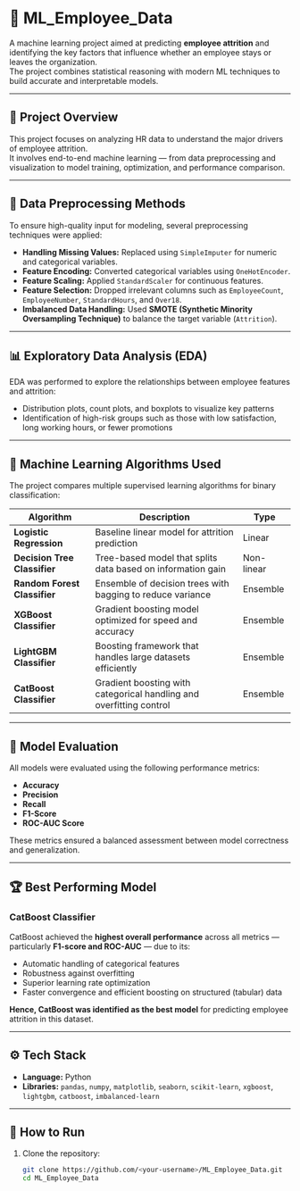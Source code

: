 # 🧠 ML_Employee_Data

A machine learning project aimed at predicting **employee attrition** and identifying the key factors that influence whether an employee stays or leaves the organization.  
The project combines statistical reasoning with modern ML techniques to build accurate and interpretable models.

---

## 🚀 Project Overview
This project focuses on analyzing HR data to understand the major drivers of employee attrition.  
It involves end-to-end machine learning — from data preprocessing and visualization to model training, optimization, and performance comparison.

---

## 🧹 Data Preprocessing Methods
To ensure high-quality input for modeling, several preprocessing techniques were applied:
- **Handling Missing Values:** Replaced using `SimpleImputer` for numeric and categorical variables.  
- **Feature Encoding:** Converted categorical variables using `OneHotEncoder`.  
- **Feature Scaling:** Applied `StandardScaler` for continuous features.  
- **Feature Selection:** Dropped irrelevant columns such as `EmployeeCount`, `EmployeeNumber`, `StandardHours`, and `Over18`.  
- **Imbalanced Data Handling:** Used **SMOTE (Synthetic Minority Oversampling Technique)** to balance the target variable (`Attrition`).

---

## 📊 Exploratory Data Analysis (EDA)
EDA was performed to explore the relationships between employee features and attrition:
- Distribution plots, count plots, and boxplots to visualize key patterns  
- Identification of high-risk groups such as those with low satisfaction, long working hours, or fewer promotions  

---

## 🧠 Machine Learning Algorithms Used
The project compares multiple supervised learning algorithms for binary classification:

| Algorithm | Description | Type |
|------------|--------------|------|
| **Logistic Regression** | Baseline linear model for attrition prediction | Linear |
| **Decision Tree Classifier** | Tree-based model that splits data based on information gain | Non-linear |
| **Random Forest Classifier** | Ensemble of decision trees with bagging to reduce variance | Ensemble |
| **XGBoost Classifier** | Gradient boosting model optimized for speed and accuracy | Ensemble |
| **LightGBM Classifier** | Boosting framework that handles large datasets efficiently | Ensemble |
| **CatBoost Classifier** | Gradient boosting with categorical handling and overfitting control | Ensemble |

---

## 🧩 Model Evaluation
All models were evaluated using the following performance metrics:
- **Accuracy**
- **Precision**
- **Recall**
- **F1-Score**
- **ROC-AUC Score**

These metrics ensured a balanced assessment between model correctness and generalization.

---

## 🏆 Best Performing Model
### **CatBoost Classifier**
CatBoost achieved the **highest overall performance** across all metrics — particularly **F1-score and ROC-AUC** — due to its:
- Automatic handling of categorical features  
- Robustness against overfitting  
- Superior learning rate optimization  
- Faster convergence and efficient boosting on structured (tabular) data  

**Hence, CatBoost was identified as the best model** for predicting employee attrition in this dataset.

---

## ⚙️ Tech Stack
- **Language:** Python  
- **Libraries:** `pandas`, `numpy`, `matplotlib`, `seaborn`, `scikit-learn`, `xgboost`, `lightgbm`, `catboost`, `imbalanced-learn`  

---

## 🧾 How to Run
1. Clone the repository:
   ```bash
   git clone https://github.com/<your-username>/ML_Employee_Data.git
   cd ML_Employee_Data
